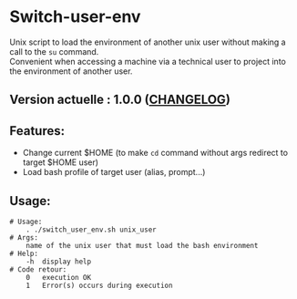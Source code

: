 Switch-user-env
=================================================

Unix script to load the environment of another unix user without making a call to the `su` command.  
Convenient when accessing a machine via a technical user to project into the environment of another user.

## Version actuelle : 1.0.0 ([CHANGELOG](CHANGELOG.md))

## Features:
- Change current $HOME (to make `cd` command without args redirect to target $HOME user)
- Load bash profile of target user (alias, prompt...)

## Usage:
    # Usage:  
        . ./switch_user_env.sh unix_user  
    # Args:  
        name of the unix user that must load the bash environment  
    # Help:  
        -h  display help
    # Code retour:  
        0   execution OK
        1   Error(s) occurs during execution
